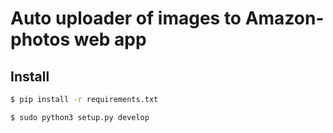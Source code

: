 # Auto uploader of images to Amazon-photos web app

## Install
```bash
$ pip install -r requirements.txt
```
```bash
$ sudo python3 setup.py develop
```
